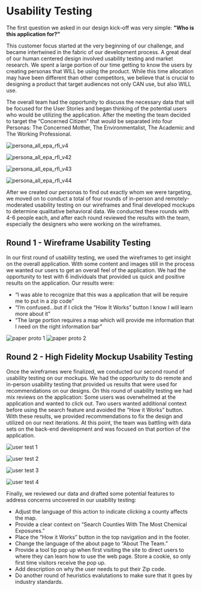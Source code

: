 # Usability Testing

The first question we asked in our design kick-off was very simple: **"Who is this application for?"**

This customer focus started at the very beginning of our challenge, and became intertwined in the fabric of our development process. A great deal of our human centered design involved usability testing and market research. We spent a large portion of our time getting to know the users by creating personas that WILL be using the product. While this time allocation may have been different than other competitors, we believe that is crucial to designing a product that target audiences not only CAN use, but also WILL use.

The overall team had the opportunity to discuss the necessary data that will be focused for the User Stories and began thinking of the potential users who would be utilizing the application. After the meeting the team decided to target the “Concerned Citizen” that would be separated into four Personas: The Concerned Mother, The Environmentalist, The Academic and The Working Professional.

![persona_all_epa_rfi_v4](https://cloud.githubusercontent.com/assets/11546190/12052352/151f1ff8-aedc-11e5-8286-fd33b2fb2e31.jpg)

![persona_all_epa_rfi_v42](https://cloud.githubusercontent.com/assets/11546190/12052351/151c8fae-aedc-11e5-9539-d30bd5372bd6.jpg)

![persona_all_epa_rfi_v43](https://cloud.githubusercontent.com/assets/11546190/12052353/151ff194-aedc-11e5-95ca-1558182e090f.jpg)

![persona_all_epa_rfi_v44](https://cloud.githubusercontent.com/assets/11546190/12052350/151474b8-aedc-11e5-826c-49f0709ef4fa.jpg)

After we created our personas to find out exactly whom we were targeting, we moved on to conduct a total of four rounds of in-person and remotely-moderated usability testing on our wireframes and final developed mockups to determine qualitative behavioral data. We conducted these rounds with 4-6 people each, and after each round reviewed the results with the team, especially the designers who were working on the wireframes.

## Round 1 - Wireframe Usability Testing

In our first round of usability testing, we used the wireframes to get insight on the overall application. With some content and images still in the process we wanted our users to get an overall feel of the application. We had the opportunity to test with 6 individuals that provided us quick and positive results on the application. Our results were: 
* “I was able to recognize that this was a application that will be require me to put in a zip code”
* “I’m confused…but if I click the “How It Works” button I know I will learn more about it”
* “The large portion requires a map which will provide me information that I need on the right information bar”

![paper proto 1](https://cloud.githubusercontent.com/assets/16209237/11874917/074509a0-a4b0-11e5-98ae-96dd45be0f66.JPG) 
![paper proto 2](https://cloud.githubusercontent.com/assets/16209237/11874920/0a2a2934-a4b0-11e5-9fb7-617b3cdfbf2f.JPG)

## Round 2 - High Fidelity Mockup Usability Testing

Once the wireframes were finalized, we conducted our second round of usability testing on our mockups. We had the opportunity to do remote and in-person usability testing that provided us results that were used for recommendations on our designs. On this round of usability testing we had mix reviews on the application: Some users was overwhelmed at the application and wanted to click out. Two users wanted additional context before using the search feature and avoided the “How it Works” button. With these results, we provided recommendations to fix the design and utilized on our next iterations. At this point, the team was battling with data sets on the back-end development and was focused on that portion of the application. 

![user test 1](https://cloud.githubusercontent.com/assets/16209237/11874638/c6d1b2fc-a4ae-11e5-913d-c23905b61e46.JPG)

![user test 2](https://cloud.githubusercontent.com/assets/16209237/11874622/b8dede22-a4ae-11e5-97db-98655c8e0733.JPG)

![user test 3](https://cloud.githubusercontent.com/assets/16209237/11874624/bb6f0b76-a4ae-11e5-830f-812ce21279a9.png)

![user test 4](https://cloud.githubusercontent.com/assets/16209237/11874628/bf1dd28e-a4ae-11e5-9bef-33133114b7a5.png)

Finally, we reviewed our data and drafted some potential features to address concerns uncovered in our usability testing:

* Adjust the language of this action to indicate clicking a county affects the map. 
* Provide a clear context on “Search Counties With The Most Chemical Exposures.”
* Place the “How it Works” button in the top navigation and in the footer. 
* Change the language of the about page to “About The Team.” 
* Provide a tool tip pop up when first visiting the site to direct users to where they can learn how to use the web page. Store a cookie, so only first time visitors receive the pop up. 
* Add description on why the user needs to put their Zip code.
* Do another round of heuristics evalutations to make sure that it goes by industry standards.


